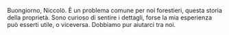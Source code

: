 Buongiorno, Niccolò. È un problema comune per noi forestieri, questa storia della proprietà. Sono curioso di sentire i dettagli, forse la mia esperienza può esserti utile, o viceversa. Dobbiamo pur aiutarci tra noi.
